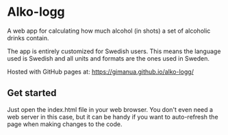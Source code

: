 # Alko-logg
A web app for calculating how much alcohol (in shots) a set of alcoholic drinks contain.

The app is entirely customized for Swedish users. This means the language used is Swedish and
all units and formats are the ones used in Sweden.

Hosted with GitHub pages at: https://gimanua.github.io/alko-logg/

## Get started
Just open the index.html file in your web browser.
You don't even need a web server in this case, but it can be handy if you want to auto-refresh the page
when making changes to the code.
